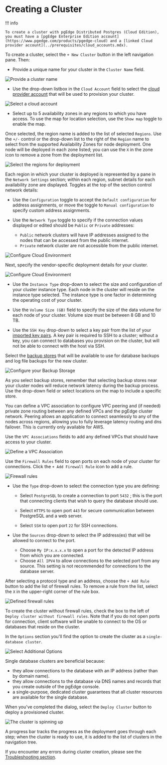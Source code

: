 # Creating a Cluster

!!! info

    To create a cluster with pgEdge Distributed Postgres (Cloud Edition), you must have a [pgEdge Enterprise Edition account](https://www.pgedge.com/products/pgedge-cloud) and a [linked Cloud provider account](../prerequisites/cloud_accounts.mdx).

To create a cluster, select the `+ New Cluster` button in the left navigation pane. Then:

* Provide a unique name for your cluster in the `Cluster Name` field.

![Provide a cluster name](../images/unique_cluster_name.png)

* Use the drop-down listbox in the `Cloud Account` field to select the [cloud provider account](../prerequisites/cloud_accounts.mdx) that will be used to provision your cluster.

![Select a cloud account](../images/cloud_account.png)

* Select up to 5 availability zones in any regions to which you have access. To use the map for location selection, use the `Show map` toggle to enable the map.

Once selected, the region name is added to the list of selected `Regions`. Use the `+/-` control or the drop-down list to the right of the `Region` name to select from the supported Availability Zones for node deployment. One node will be deployed in each zone listed; you can use the `X` in the zone icon to remove a zone from the deployment list.

![Select the regions for deployment](../images/cluster_regions.png)

Each region in which your cluster is deployed is represented by a pane in the `Network Settings` section; within each region, subnet details for each availability zone are displayed. Toggles at the top of the section control network details:

* Use the `Configuration` toggle to accept the `Default configuration` for address assignments, or move the toggle to `Manual configuration` to specify custom address assignments.

* Use the `Network Type` toggle to specify if the connection values displayed or edited should be `Public` or `Private` addresses: 

  * `Public` network clusters will have IP addresses assigned to the nodes that can be accessed from the public internet.
  * `Private` network cluster are not accessible from the public internet.

![Configure Cloud Environment](../images/configure_network.png)

Next, specify the vendor-specific deployment details for your cluster.

![Configure Cloud Environment](../images/configure_deployment.png)

* Use the `Instance Type` drop-down to select the size and configuration of your cluster instance type. Each node in the cluster will reside on the instance type selected. The instance type is one factor in determining the operating cost of your cluster. 

* Use the `Volume Size (GB)` field to specify the size of the data volume for each node of your cluster. Volume size must be between 8 GB and 10 TB.

* Use the `SSH Key` drop-down to select a key pair from the list of your [imported key pairs](../prerequisites/ssh_key.md). A key pair is required to SSH to a cluster; without a key, you can connect to databases you provision on the cluster, but will not be able to connect with the host via SSH.

Select the [backup stores](https://docs.pgedge.com/cloud/backup/backup_store) that will be available to use for database backups and log file backups for the new cluster.

![Configure your Backup Storage](../images/backup_storage_configuration.png)

As you select backup stores, remember that selecting backup stores near your cluster nodes will reduce network latency during the backup process. Use the drop-down field or select locations on the map to include a specific store.

You can define a VPC association to configure VPC peering and (if needed) private zone routing between any defined VPCs and the pgEdge cluster network. Peering allows an application to connect seamlessly to any of the nodes across regions, allowing you to fully leverage latency routing and dns failover. This is currently only available for AWS.

Use the `VPC Associations` fields to add any defined VPCs that should have access to your cluster.

![Define a VPC Association](../images/vpc_association.png)

Use the `Firewall Rules` field to open ports on each node of your cluster for connections. Click the `+ Add Firewall Rule` icon to add a rule.

![Firewall rules](../images/firewall_rules.png)

* Use the `Type` drop-down to select the connection type you are defining:

    * Select `PostgreSQL` to create a connection to port `5432` ; this is the port that connecting clients that wish to query the database should use.

    * Select `HTTPS` to open port `443` for secure communication between PostgreSQL and a web server.

    * Select `SSH` to open port `22` for SSH connections.

* Use the `Sources` drop-down to select the IP address(es) that will be allowed to connect to the port.

    * Choose `My IP:x.x.x.x` to open a port for the detected IP address from which you are connected.
    * Choose `All IPV4` to allow connections to the selected port from any source. This setting is not recommended for connections to the database server.

After selecting a protocol type and an address, choose the `+ Add Rule` button to add the list of firewall rules. To remove a rule from the list, select the `X` in the upper-right corner of the rule box.

![Defined firewall rules](../images/defined_firewall_rules.png)

To create the cluster without firewall rules, check the box to the left of `Deploy cluster without firewall rules`. Note that if you do not open ports for connection, client software will be unable to connect to the OS or databases that reside on the cluster.

In the `Options` section you'll find the option to create the cluster as a `single-database cluster`.

![Select Additional Options](../images/select_additional_options.png)

Single database clusters are beneficial because:

* they allow connections to the database with an IP address (rather than by domain name).
* they allow connections to the database via DNS names and records that you create outside of the pgEdge console.
* a single-purpose, dedicated cluster guarantees that all cluster resources are available for the single database.

When you've completed the dialog, select the `Deploy Cluster` button to deploy a provisioned cluster.

![The cluster is spinning up](../images/cluster_spinning_up.png)

A progress bar tracks the progress as the deployment goes through each step; when the cluster is ready to use, it is added to the list of clusters in the navigation tree.

If you encounter any errors during cluster creation, please see the [Troubleshooting section](../troubleshooting.md).
